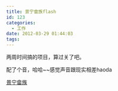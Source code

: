 ```yaml
---
title: 景宁畲族flash
id: 123
categories:
  - 工作
date: 2012-03-29 01:44:03
tags:
---
```


两周时间搞的项目，算过关了吧。

配了个音，哈哈~~感觉声音跟现实相差haoda

[景宁畲族](http://www.zjol.com.cn/05gotrip/images/jingning/flash.shtml)
